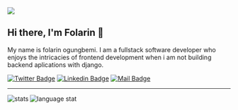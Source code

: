 <img src="https://res.cloudinary.com/dzdyzl4r5/image/upload/v1686382414/flucent_developer_banner_slbgbj.png">

## Hi there, I'm Folarin 👋

My name is folarin ogungbemi. I am a fullstack software developer who enjoys the intricacies of frontend development when i am not building backend aplications with django.

[![Twitter Badge](https://img.shields.io/badge/-@ftogungbemi-1ca0f1?style=flat&labelColor=1ca0f1&logo=twitter&logoColor=white&link=https://twitter.com/ftogungbemi)](https://twitter.com/ftogungbemi)  [![Linkedin Badge](https://img.shields.io/badge/-ftogungbemi-0e76a8?style=flat&labelColor=0e76a8&logo=linkedin&logoColor=white)](https://www.linkedin.com/in/folarin-ogungbemi/) [![Mail Badge](https://img.shields.io/badge/-ftogungbemi-c0392b?style=flat&labelColor=c0392b&logo=gmail&logoColor=white)](mailto:ftogungbemi@gmail.com)

---
<a href="https://github.com/folarin-ogungbemi/github-readme-stats">
  <img align="left" alt="stats" src="https://github-readme-stats.vercel.app/api?username=folarin-ogungbemi&show_icons=true"/>
</a>
<a href="https://github.com/folarin-ogungbemi/convoychat">
  <img align="left" alt="language stat" src="https://github-readme-stats.vercel.app/api/top-langs/?username=folarin-ogungbemi&hide=Dockerfile&layout=compact"/>
</a>

<!--
**folarin-ogungbemi/folarin-ogungbemi** is a ✨ _special_ ✨ repository because its `README.md` (this file) appears on your GitHub profile.

Here are some ideas to get you started:

- 🔭 I’m currently working on ...
- 🌱 I’m currently learning ...
- 👯 I’m looking to collaborate on ...
- 🤔 I’m looking for help with ...
- 💬 Ask me about ...
- 📫 How to reach me: ...
- 😄 Pronouns: ...
- ⚡ Fun fact: ...
-->
